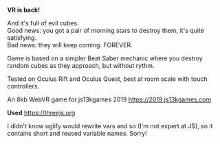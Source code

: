 <b>VR is back!</b>

And it's full of evil cubes.<br>
Good news: you got a pair of morning stars to destroy them, it's quite satisfying.<br>
Bad news: they will keep coming. FOREVER.<br>

Game is based on a simpler Beat Saber mechanic where you destroy random cubes as they approach, but without rythm.

Tested on Oculus Rift and Oculus Quest, best at room scale with touch controllers.

An 8kb WebVR game for js13kgames 2019 https://2019.js13kgames.com

<b>Used</b> https://threejs.org

I didn't know uglify would rewrite vars and so (I'm not expert at JS), so it contains short and reused variable names. Sorry!



